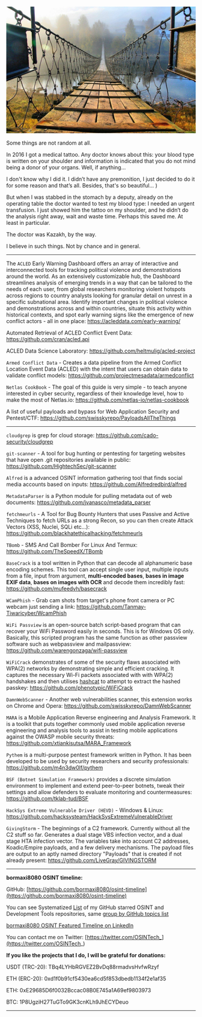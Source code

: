 ![alt text](img/29.jpg)

Some things are not random at all.

In 2016 I got a medical tattoo. Any doctor knows about this: your blood type is written on your shoulder and information is indicated that you do not mind being a donor of your organs. Well, if anything...

I don't know why I did it. I didn’t have any premonition, I just decided to do it for some reason and that’s all. Besides, that's so beautiful... )

But when I was stabbed in the stomach by a deputy, already on the operating table the doctor wanted to test my blood type: I needed an urgent transfusion. I just showed him the tattoo on my shoulder, and he didn’t do the analysis right away, wait and waste time. Perhaps this saved me. At least in particular.

The doctor was Kazakh, by the way.

I believe in such things. Not by chance and in general.

----

The ```ACLED``` Early Warning Dashboard offers an array of interactive and interconnected tools for tracking political violence and demonstrations around the world. As an extensively customizable hub, the Dashboard streamlines analysis of emerging trends in a way that can be tailored to the needs of each user, from global researchers monitoring violent hotspots across regions to country analysts looking for granular detail on unrest in a specific subnational area. Identify important changes in political violence and demonstrations across and within countries, situate this activity within historical contexts, and spot early warning signs like the emergence of new conflict actors - all in one place: https://acleddata.com/early-warning/

Automated Retrieval of ACLED Conflict Event Data: https://github.com/cran/acled.api

ACLED Data Science Laboratory: https://github.com/heltmulig/acled-project

```Armed Conflict Data``` - Creates a data pipeline from the Armed Conflict Location Event Data (ACLED) with the intent that users can obtain data to validate conflict models: https://github.com/projectmesadata/armedconflict

```Netlas CookBook``` - The goal of this guide is very simple - to teach anyone interested in cyber security, regardless of their knowledge level, how to make the most of Netlas.io: https://github.com/netlas-io/netlas-cookbook

A list of useful payloads and bypass for Web Application Security and Pentest/CTF: https://github.com/swisskyrepo/PayloadsAllTheThings

----

```cloudgrep``` is grep for cloud storage: https://github.com/cado-security/cloudgrep

```git-scanner``` - A tool for bug hunting or pentesting for targeting websites that have open .git repositories available in public: https://github.com/HightechSec/git-scanner

```Alfred``` is a advanced OSINT information gathering tool that finds social media accounts based on inputs: https://github.com/Alfredredbird/alfred

```MetadataParser``` is a Python module for pulling metadata out of web documents: https://github.com/jvanasco/metadata_parser

```fetchmeurls``` - A Tool for Bug Bounty Hunters that uses Passive and Active Techniques to fetch URLs as a strong Recon, so you can then create Attack Vectors (XSS, Nuclei, SQLi etc...): https://github.com/blackhatethicalhacking/fetchmeurls

```TBomb``` - SMS And Call Bomber For Linux And Termux: https://github.com/TheSpeedX/TBomb

```BaseCrack``` is a tool written in Python that can decode all alphanumeric base encoding schemes. This tool can accept single user input, multiple inputs from a file, input from argument, **multi-encoded bases**, **bases in image EXIF data**, **bases on images with OCR** and decode them incredibly fast: https://github.com/mufeedvh/basecrack

```WCamPhish``` - Grab cam shots from target's phone front camera or PC webcam just sending a link: https://github.com/Tanmay-Tiwaricyber/WcamPhish

```WiFi Passview``` is an open-source batch script-based program that can recover your WiFi Password easily in seconds. This is for Windows OS only. Basically, this scripted program has the same function as other passview software such as webpassview and mailpassview: https://github.com/warengonzaga/wifi-passview

```WiFiCrack``` demonstrates of some of the security flaws associated with WPA(2) networks by demonstrating simple and efficient cracking. It captures the necessary Wi-Fi packets associated with with WPA(2) handshakes and then utilises [hashcat](https://github.com/hashcat/hashcat) to attempt to extract the hashed passkey: https://github.com/phenotypic/WiFiCrack

```DamnWebScanner``` - Another web vulnerabilities scanner, this extension works on Chrome and Opera: https://github.com/swisskyrepo/DamnWebScanner

```MARA``` is a Mobile Application Reverse engineering and Analysis Framework. It is a toolkit that puts together commonly used mobile application reverse engineering and analysis tools to assist in testing mobile applications against the OWASP mobile security threats: https://github.com/xtiankisutsa/MARA_Framework

```Pythem``` is a multi-purpose pentest framework written in Python. It has been developed to be used by security researchers and security professionals: https://github.com/m4n3dw0lf/pythem

```BSF (Botnet Simulation Framework)``` provides a discrete simulation environment to implement and extend peer-to-peer botnets, tweak their settings and allow defenders to evaluate monitoring and countermeasures: https://github.com/tklab-tud/BSF

```HackSys Extreme Vulnerable Driver (HEVD)``` - Windows & Linux: https://github.com/hacksysteam/HackSysExtremeVulnerableDriver

```GivingStorm``` - The beginnings of a C2 framework. Currently without all the C2 stuff so far. Generates a dual stage VBS infection vector, and a dual stage HTA infection vector. The variables take into account C2 addresses, Koadic/Empire payloads, and a few delivery mechanisms. The payload files are output to an aptly named directory "Payloads" that is created if not already present: https://github.com/LiveGray/GIVINGSTORM

----

**bormaxi8080 OSINT timeline:**

GitHub: [https://github.com/bormaxi8080/osint-timeline](https://github.com/bormaxi8080/osint-timeline)

You can see Systematized [List](https://github.com/bormaxi8080/github-starred-repos-builder/blob/main/starred_repos.md) of my GitHub starred OSINT and Development Tools repositories, same [group by GitHub topics list](https://github.com/bormaxi8080/starred)

[bormaxi8080 OSINT Featured Timeline on LinkedIn](https://www.linkedin.com/in/osintech/details/featured/)

You can contact me on Twitter: [https://twitter.com/OSINTech_](https://twitter.com/OSINTech_)

**If you like the projects that I do, I will be grateful for donations:**

USDT (TRC-20): TBq4LYHbRGVEZ2BvDq88rmadvsHvfwRzyf

ETH (ERC-20): 0xd1f0b91cf5430ea6cd5f853dbedb1134f2e1af35

ETH: 0xE29685D6f0032Bccac08B0E745a1A69ef9803973

BTC: 1P8UgziH27TuGTo9GK3cnKLh9JhECYDeuo

----
